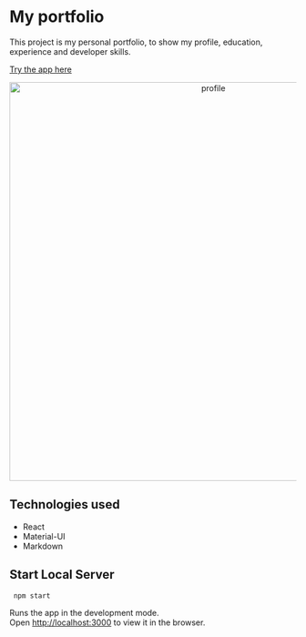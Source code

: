 # My portfolio

This project is my personal portfolio, to show my profile, education, experience and developer skills.

 [Try the app here](https://juanlamas.dev/)

<p align="center"><img src="https://juanlamas.dev/img/content/portfolio/portfolio-profile.png" alt="profile" width="700" /></p>

## Technologies used

- React
- Material-UI
- Markdown

## Start Local Server
```
 npm start
```

Runs the app in the development mode.<br />
Open [http://localhost:3000](http://localhost:3000) to view it in the browser.